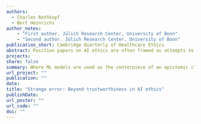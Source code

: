 ```yaml
---
authors:
  - Charles Rathkopf
  - Bert Heinrichs
author_notes:
	- "First author. Jülich Research Center, University of Bonn"
	- "Second author. Jülich Research Center, University of Bonn"
publication_short: Cambridge Quarterly of Healthcare Ethics 
abstract: Position papers on AI ethics are often framed as attempts to work out technical and regulatory strategies for attaining what is commonly called trustworthy AI. In such papers, the technical and regulatory strategies are frequently analyzed in detail, but the concept of trustworthy AI is not. As a result, it remains unclear. This paper lays out a variety of possible interpretations of the concept and concludes that none of them is appropriate. The central problem is that, by framing the ethics of AI in terms of trustworthiness, we reinforce unjustified anthropocentric assumptions that stand in the way of clear analysis. Furthermore, even if we insist on a purely epistemic interpretation of the concept, according to which trustworthiness just means measurable reliability, it turns out that the analysis will, nevertheless, suffer from a subtle form of anthropocentrism. The paper goes on to develop the concept of strange error, which serves both to sharpen the initial diagnosis of the inadequacy of trustworthy AI, and to articulate the novel epistemological situation created by the use of AI. The paper concludes with a discussion of how strange error puts pressure on standard practices of assessing moral culpability, especially in the context of medicine. 
projects:
share: false
summary: Where ML models are used as the centerpiece of an epistemic classification procedure, reliability is not sufficient for ethical use. The nature of classification errors should be taken into account. 
url_project: ""
publication: ""
date: 
title: "Strange error: Beyond trustworthiness in AI ethics"
publishDate: 
url_poster: ""
url_code: ""
doi: ""
---
```





